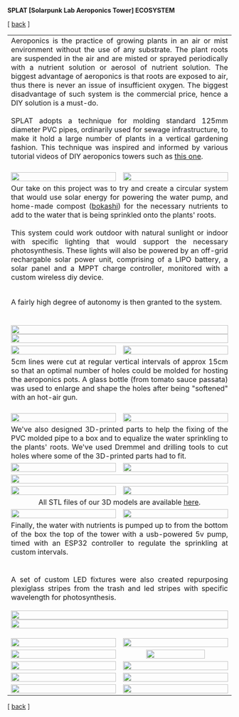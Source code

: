 **SPLAT [Solarpunk Lab Aeroponics Tower]  ECOSYSTEM**


<!-------  BACK   --------->
<p align="left" >[ <a href="../README.md#readme-top"> back</a> ]</p>


<table width = 90%>
<tr>
<td align = "justify" width = 90% colspan=2>
Aeroponics is the practice of growing plants in an air or mist environment without the use of any substrate. The plant roots are suspended in the air and are misted or sprayed periodically with a nutrient solution or aerosol of nutrient solution. The biggest advantage of aeroponics is that roots are exposed to air, thus there is never an issue of insufficient oxygen. The biggest disadvantage of such system is the commercial price, hence a DIY solution is a must-do.
<br><br>
SPLAT adopts a technique for molding standard 125mm diameter PVC pipes, ordinarily used for sewage infrastructure, to make it hold a large number of plants in a vertical gardening fashion. This technique was inspired and informed by various tutorial videos of DIY aeroponics towers such as <a href="https://www.youtube.com/watch?v=arNVaP5XNEg" target="new">this one</a>.
<br><br>


<tr>
<td align = "justify" width = 50%>
<img src="splat-sawing.jpg"  width=100%>
<td align = "justify" width =50%> 
<img src="splat-grey.jpg"  width=100%>
<br>
</tr>

<tr>
<td align = "justify" colspan=2>
Our take on this project was to try and create a circular system that would use solar energy for powering the water pump, and home-made compost (<a href="../BOKASHI/bokashi.md" target="new">bokashi</a>) for the necessary nutrients to add to the water that is being sprinkled onto the plants' roots.
<br><br>
This system could work outdoor with natural sunlight or indoor with specific lighting that would support the necessary photosynthesis. These lights will also be powered by an off-grid rechargable solar power unit, comprising of a LIPO battery, a solar panel and a MPPT charge controller, monitored with a custom wireless diy device. 
<br><br>

A fairly high degree of autonomy is then granted to the system.
<br><br>
</tr>

<tr>
<td align = "justify" width = 90% colspan=2>
<img src="SPLAT-ECOSYSTEM.png" width=100%>
<img src="splat-wu-ecosystem.jpg" width=100%>
</tr>



<tr>
<td align = "justify" width = 50%>
<img src="splat-spacer-1.jpg"  width=100%>
<td align = "justify" width =50%> 
<img src="splat-spacer-2.jpg"  width=100%><br>
</tr>

<tr>
<td align = "justify" width = 90% colspan=2>
5cm lines were cut at regular vertical intervals of approx 15cm so that an optimal number of holes could be molded for hosting the aeroponics pots.
A glass bottle (from tomato sauce passata) was used to enlarge and shape the holes after being "softened" with an hot-air gun.<br><br>
</tr>

<tr>
<td align = "justify" width = 50%>
<img src="splat-anim-2.gif"  width=100%>
<td align = "justify" width =50%> 
<img src="splat-anim-1.gif"  width=100%>
<br>
</tr>



<tr>
<td align = "justify" width = 90% colspan=2>
We've also designed 3D-printed parts to help the fixing of the PVC molded pipe to a box and to equalize the water sprinkling to the plants' roots. 
We've used Dremmel and drilling tools to cut holes where some of the 3D-printed parts had to fit.<br>
</tr>

<tr>
<td align = "justify" width = 50%>
<img src="splat-3d-01.jpg"  width=100%>
<td align = "justify" width =50%> 
<img src="splat-3d-03.jpg"  width=100%><br>
</tr>

<tr>
<td align = "center" colspan=2> 
<img src="splat-sprinkler-3D-anim.gif" width=100% >
</tr>

<tr>
<td align = "justify" width = 50%>
<img src="splat-3d-04.jpg"  width=100%>
<td align = "justify" width =50%> 
<img src="splat-tubeholder.jpg"  width=100%><br>
</tr>


<tr>
<td align = "center" colspan=2> 
All STL files of our 3D models are available <a href="../3D/SPLAT-AEROPONIC-TOWER">here</a>. 
</tr>

<tr>
<td align = "justify" width = 50%>
<img src="splat-pump.jpg"  width=100%>
<td align = "justify" width =50%> 
<img src="splat-pumpcontrol.jpg"  width=100%><br>
</tr>

<tr>
<td align = "justify" colspan=2> 
Finally, the water with nutrients is pumped up to from the bottom of the box the top of the tower with a usb-powered 5v pump, timed with an ESP32 controller to regulate the sprinkling at custom intervals. <br><br>
</tr>

<tr>

<td align = "justify" colspan=2>

A set of custom LED fixtures were also created repurposing plexiglass stripes from the trash and led stripes with specific wavelength for photosynthesis.
<br><br>
<img src="splat-phytolights-02.png"  width=100%>
<br>
<img src="splat-phytolights-01.png"  width=100%>
</tr>


<tr>
<td align = "justify" width = 50%>
<img src="splat-white-01.jpg"  width=100%>
<td align = "justify" width =50%> 
<img src="splat-white-02.jpg"  width=100%><br>
</tr>

<tr>
<td align = "justify" width = 50%>
<img src="splat-white-03.jpg"  width=100%>
<td align = "center" width =50%> 
<img src="splat-white-dremmel.gif"  width=75% ><br>
</tr>

<tr>
<td align = "justify" width = 50%>
<img src="splat-white-05.jpg"  width=100%>
<td align = "justify" width =50%> 
<img src="splat-white-glueing.jpg"  width=100%><br>
</tr>

<tr>
<td align = "justify" width = 50%>
<img src="splat-white-07.jpg"  width=100%>
<td align = "justify" width =50%> 
<img src="splat-white-09.jpg"  width=100%><br>
</tr>


<tr>
<td align = "justify" width = 50%>
<img src="splat-white-11.jpg"  width=100%>
<td align = "justify" width =50%> 
<img src="splat-white-08.jpg"  width=100%><br>
</tr>




</table>
 
 <!-------  BACK   --------->
<p align="left" >[ <a href="../README.md#readme-top"> back</a> ]</p>